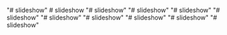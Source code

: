 "# slideshow" 
#   s l i d e s h o w  
 "# slideshow" 
"# slideshow" 
"# slideshow" 
"# slideshow" 
"# slideshow" 
"# slideshow" 
"# slideshow" 
"# slideshow" 
"# slideshow" 
